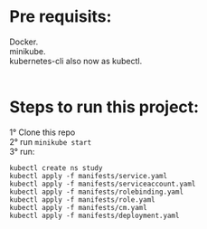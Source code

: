 # Pre requisits: <br>
Docker. <br>
minikube. <br>
kubernetes-cli also now as kubectl. <br>
<br>

# Steps to run this project: <br>
1° Clone this repo <br>
2° run `minikube start` <br>
3° run:
```
kubectl create ns study
kubectl apply -f manifests/service.yaml
kubectl apply -f manifests/serviceaccount.yaml
kubectl apply -f manifests/rolebinding.yaml
kubectl apply -f manifests/role.yaml
kubectl apply -f manifests/cm.yaml
kubectl apply -f manifests/deployment.yaml
```